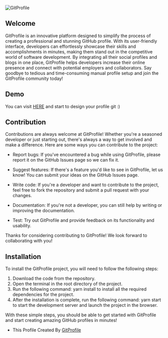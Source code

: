 ![GitProfile](https://user-images.githubusercontent.com/100803621/216962251-8c31818b-066d-42b0-948d-57a440379ee2.png)

## Welcome

GitProfile is an innovative platform designed to simplify the process of creating a professional and stunning GitHub profile. With its user-friendly interface, developers can effortlessly showcase their skills and accomplishments in minutes, making them stand out in the competitive world of software development. By integrating all their social profiles and blogs in one place, GitProfile helps developers increase their online presence and connect with potential employers and collaborators. Say goodbye to tedious and time-consuming manual profile setup and join the GitProfile community today!

## Demo

You can visit [HERE](https://profilegit.netlify.app/) and start to design your profile git :) 


## Contribution

Contributions are always welcome at GitProfile! Whether you're a seasoned developer or just starting out, there's always a way to get involved and make a difference. Here are some ways you can contribute to the project:

- Report bugs: If you've encountered a bug while using GitProfile, please report it on the GitHub Issues page so we can fix it.

- Suggest features: If there's a feature you'd like to see in GitProfile, let us know! You can submit your ideas on the GitHub Issues page.

- Write code: If you're a developer and want to contribute to the project, feel free to fork the repository and submit a pull request with your changes.

- Documentation: If you're not a developer, you can still help by writing or improving the documentation.

- Test: Try out GitProfile and provide feedback on its functionality and usability.

Thanks for considering contributing to GitProfile! We look forward to collaborating with you!

## Installation

To install the GitProfile project, you will need to follow the following steps:

1. Download the code from the repository.
2. Open the terminal in the root directory of the project.
3. Run the following command: yarn install to install all the required dependencies for the project.
4. After the installation is complete, run the following command: yarn start to start the development server and launch the project in the browser.

With these simple steps, you should be able to get started with GitProfile and start creating amazing GitHub profiles in minutes!


- This Profile Created By <a href="https://profilegit.netlify.app/">GitProfile</a>
